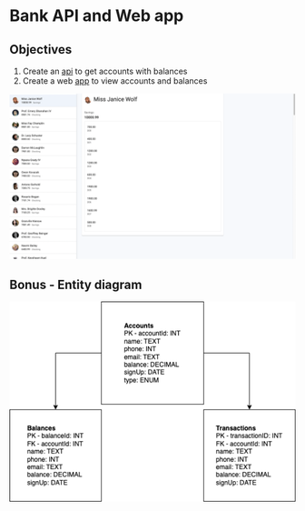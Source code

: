# Bank API and Web app
## Objectives
1. Create an [api](./api) to get accounts with balances
2. Create a web [app](./app) to view accounts and balances

![](./App.png)

## Bonus - Entity diagram
![](./Entity-diagram.png)
 



